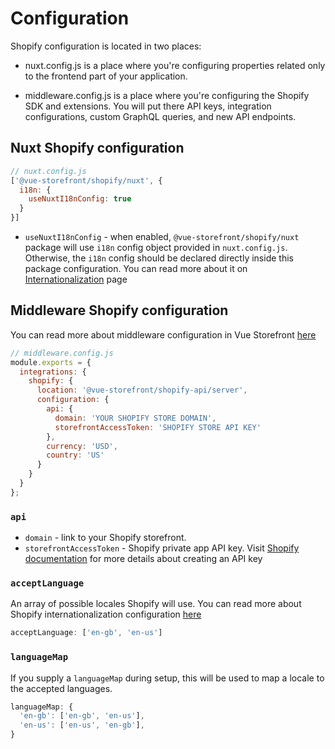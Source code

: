 # Configuration


Shopify configuration is located in two places:

- nuxt.config.js is a place where you're configuring properties related only to the frontend part of your application.

- middleware.config.js is a place where you're configuring the Shopify SDK and extensions. You will put there API keys, integration configurations, custom GraphQL queries, and new API endpoints.

## Nuxt Shopify configuration

```js
// nuxt.config.js
['@vue-storefront/shopify/nuxt', {
  i18n: {
    useNuxtI18nConfig: true
  }
}]
```

- `useNuxtI18nConfig` - when enabled, `@vue-storefront/shopify/nuxt` package will use `i18n` config object provided in `nuxt.config.js`. Otherwise, the `i18n` config should be declared directly inside this package configuration. You can read more about it on [Internationalization](https://docs.vuestorefront.io/v2/advanced/internationalization.html) page

## Middleware Shopify configuration

You can read more about middleware configuration in Vue Storefront [here](../advanced/server-middleware.md#configuration)

```js
// middleware.config.js
module.exports = {
  integrations: {
    shopify: {
      location: '@vue-storefront/shopify-api/server',
      configuration: {
        api: {
          domain: 'YOUR SHOPIFY STORE DOMAIN',
          storefrontAccessToken: 'SHOPIFY STORE API KEY'
        },
        currency: 'USD',
        country: 'US'
      }
    }
  }
};

```

### `api`

- `domain` - link to your Shopify storefront.
- `storefrontAccessToken` - Shopify private app API key. Visit [Shopify documentation](https://shopify.dev/tutorials/generate-api-credentials) for more details about creating an API key

### `acceptLanguage`

An array of possible locales Shopify will use. You can read more about Shopify internationalization configuration [here](https://shopify.dev/tutorials/review-theme-store-requirements-internationalization)

```js
acceptLanguage: ['en-gb', 'en-us']
```

### `languageMap`

If you supply a `languageMap` during setup, this will be used to map a locale to the accepted languages.

```js
languageMap: {
  'en-gb': ['en-gb', 'en-us'],
  'en-us': ['en-us', 'en-gb'],
}
```
